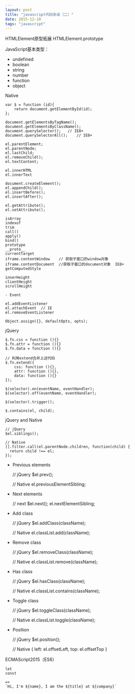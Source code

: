 ```yaml
---
layout: post
title: "javascript代码杂谈（二）"
date: 2015-12-10
tags: "javascript"
---
```


HTMLElement原型拓展
HTMLElement.prototype

JavaScript基本类型：

- undefined
- boolean
- string
- number
- function
- object

Native

	var $ = function (id){
		return document.getElementById(id);
	};

	document.getElementsByTagName();
	document.getElementsByClassName();
	document.querySelector();	// IE8+
	document.querySelectorAll();	// IE8+

	el.parentElement;
	el.parentNode;
	el.lastChild;
	el.removeChild();
	el.textContent;

	el.innerHTML
	el.innerText

	document.createElement();
	el.appendChild();
	el.insertBefore();
	el.insertAfter();

	el.getAttribute();
	el.setAttribute();

	isArray
	indexof
	trim
	call()
	apply()
	bind()
	prototype
	__proto__
	currentTarget
	iframe.contentWindow 	// 获取子窗口的window对象
	iframe.contentDocument 	//获取子窗口的document对象  IE8+
	getComputedStyle

	innerHeight
	clientHeight
	scrollHeight

	- Event

	el.addEventListener
	el.attachEvent 	// IE
	el.removeEventListener

	Object.assign({}, defaultOpts, opts);

jQuery

	$.fn.css = function (){}
	$.fn.attr = function (){}
	$.fn.data = function (){}

	// 利用extend合并上述代码
	$.fn.extend({
		css: function (){},
		attr: function (){},
		data: function (){}
	});

	$(selector).on(eventName, eventHandler);
	$(selector).off(eventName, eventHandler);

	$(selector).trigger();

	$.contains(el, child);

jQuery and Native

	// jQuery
	$el.siblings();

	// Native
	[].filter.call(el.parentNode.children, function(child) {
	  return child !== el;
	});

- Previous elements

	// jQuery
	$el.prev();

	// Native
	el.previousElementSibling;

- Next elements

	// next
	$el.next();
	el.nextElementSibling;

- Add class
	
	// jQuery
	$el.addClass(className);

	// Native
	el.classList.add(className);

- Remove class
	
	// jQuery
	$el.removeClass(className);

	// Native
	el.classList.remove(className);

- Has class

	// jQuery
	$el.hasClass(className);

	// Native
	el.classList.contains(className);

- Toggle class

	// jQuery
	$el.toggleClass(className);

	// Native
	el.classList.toggle(className);

- Position

	// jQuery
	$el.position();

	// Native
	{ left: el.offsetLeft, top: el.offsetTop }

ECMAScript2015（ES6）

	let
	const

	=>
	`Hi, I'm ${name}, I am the ${title} at ${company}`
